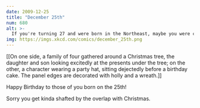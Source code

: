 ```yaml
---
date: 2009-12-25
title: "December 25th"
num: 680
alt: >-
  If you're turning 27 and were born in the Northeast, maybe you were conceived in the April blizzard of 1982. Imagine: snowed in, candles, massage oil, your mom sporting nothing but her early 80's haircut and a smile ... aren't you glad you read the title-text?
img: https://imgs.xkcd.com/comics/december_25th.png
---
```

[[On one side, a family of four gathered around a Christmas tree, the daughter and son looking excitedly at the presents under the tree; on the other, a character wearing a party hat, sitting dejectedly before a birthday cake. The panel edges are decorated with holly and a wreath.]]

Happy Birthday to those of you born on the 25th!

Sorry you get kinda shafted by the overlap with Christmas.

